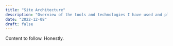 ```yaml
---
title: "Site Architecture"
description: "Overview of the tools and technologies I have used and plan to use, with a little explanation of why I'm reinventing some wheels."
date: "2022-12-08"
draft: false
---
```


Content to follow. Honestly.